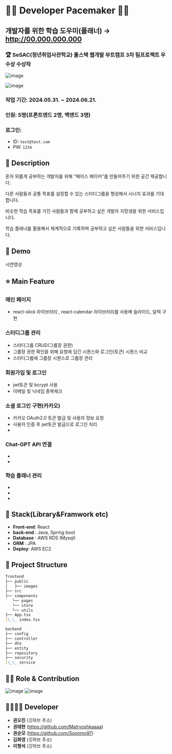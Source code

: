 # 👨‍💻 Developer Pacemaker 👩‍💻

## 개발자를 위한 학습 도우미(플래너) → http://00.000.000.000

### 🏆 SeSAC(청년취업사관학교) 풀스택 웹개발 부트캠프 3차 팀프로젝트 우수상 수상작

![image](https://github.com/Soonmo97/Developer-Pacemaker-server/assets/154948606/7a320fc3-94e7-405e-91e3-f3f7031cfc72)

![image](https://github.com/Soonmo97/Developer-Pacemaker-client/public/images/calendar.png)

### 작업 기간: 2024.05.31. ~ 2024.06.21.

### 인원: 5명(프론트엔드 2명, 백엔드 3명)

### 로그인:

- ID: `test@test.com`
- PW: `1234`

## 📖 Description

혼자 외롭게 공부하는 개발자를 위해 "페이스 메이커"를 만들어주기 위한 공간 제공합니다.

다른 사람들과 공통 목표를 설정할 수 있는 스터디그룹을 형성해서 시너지 효과를 기대합니다.

비슷한 학습 목표를 가진 사람들과 함께 공부하고 싶은 개발자 지망생을 위한 서비스입니다.

학습 플래너를 활용해서 체계적으로 기록하며 공부하고 싶은 사람들을 위한 서비스입니다.

## :baby_chick: Demo

시연영상

## ⭐ Main Feature

### 메인 페이지

- react-slick 라이브러리 , react-calendar 라이브러리를 사용해 슬라이드, 달력 구현

### 스터디그룹 관리

- 스터디그룹 CRUD(그룹장 권한)
- 그룹장 권한 확인을 위해 요청에 담긴 시퀀스와 로그인(토큰) 시퀀스 비교
- 스터디그룹에 그룹장 시퀀스로 그룹장 관리

###

### 회원가입 및 로그인

- jwt토큰 및 bcrypt 사용
- 이메일 및 닉네임 중복체크

### 소셜 로그인 구현(카카오)

- 카카오 OAuth2.0 토큰 발급 및 사용자 정보 요청
- 사용자 인증 후 jwt토큰 발급으로 로그인 처리
-

### Chat-GPT API 연결

-
-

### 학습 플래너 관리

-
-
-

## 🔧 Stack(Library&Framwork etc)

- **Front-end**: React
- **back-end** : Java, Spring boot
- **Database** : AWS RDS (Mysql)
- **ORM** : JPA
- **Deploy**: AWS EC2

## :open_file_folder: Project Structure

```markdown
frontend
├── public
│   ├── images
├── src
├── components
   └── pages
   └── store
   └── utils
├── App.tsx
|\_\_ index.tsx

backend
├── config
├── controller
├── dto
├── entity
├── repository
├── security
|\_\_ service
```

## 👨‍💻 Role & Contribution

![image](https://github.com/Soonmo97/Developer-Pacemaker-server/assets/154948606/820b7cb1-30c4-446b-8dbf-f9f9171b1f1a)
![image](https://github.com/Soonmo97/Developer-Pacemaker-server/assets/154948606/99e56f74-f39d-4902-afc2-026b923db2fc)

## 👨‍👩‍👧‍👦 Developer

- **권오진** (깃허브 주소)
- **권태현** (https://github.com/Matryoshkaaaa)
- **권순모** (https://github.com/Soonmo97)
- **김화영** (깃허브 주소)
- **이형석** (깃허브 주소)

